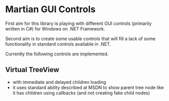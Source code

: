 # Martian GUI Controls

First aim for this library is playing with different GUI controls (primarily written in C#) for Windows on .NET Framework.

Second aim is to create some usable controls that will fill a lack of some functionality in standard controls available in .NET.

Currently the following controls are implemented.

## Virtual TreeView

* with immediate and delayed children loading
* it uses standard ability described at MSDN to show parent tree node like it has children using callbacks (and not creating fake child nodes)
